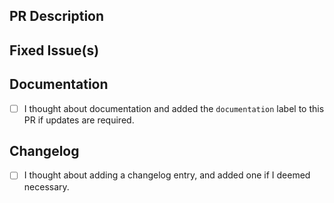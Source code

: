<!-- Thanks for sending a pull request! Please check out our contribution guidelines: -->
<!-- https://github.com/ConsenSys/teku/blob/master/CONTRIBUTING.md -->

## PR Description

## Fixed Issue(s)
<!-- Please link to fixed issue(s) here using format: fixes #<issue number> -->
<!-- Example: "fixes #2" -->

## Documentation

- [ ] I thought about documentation and added the `documentation` label to this PR if updates are required.

## Changelog

- [ ] I thought about adding a changelog entry, and added one if I deemed necessary.

